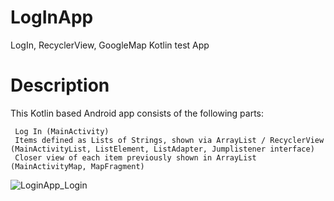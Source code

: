 # LogInApp
LogIn, RecyclerView, GoogleMap Kotlin test App


# Description
This Kotlin based Android app consists of the following parts:

     Log In (MainActivity)
     Items defined as Lists of Strings, shown via ArrayList / RecyclerView (MainActivityList, ListElement, ListAdapter, Jumplistener interface)
     Closer view of each item previously shown in ArrayList (MainActivityMap, MapFragment)
     



     
![LoginApp_Login](https://user-images.githubusercontent.com/46427497/171605914-09f4762f-1ba2-40b0-a94e-a096212411d8.png)
